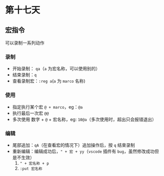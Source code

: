 # 第十七天

## 宏指令

可以录制一系列动作

### 录制

- 开始录制： `qa`（`a` 为宏名称，可以使用别的）
- 结束录制：`q`
- 查看录制宏：`:reg a`(`a` 为 `marco` 名称)

### 使用

- 指定执行某个宏 `@ + marco`，eg：`@a`
- 执行最后一次宏 `@@`
- 多次使用 数字 + `@` + 宏名称，eg: `10@a`（多次使用时，超出只会报错退出）

### 编辑

- 尾部追加：`qA`（在查看宏的情况下）追加操作后，按 `q` 结束录制
- 重新编辑：编辑成功后，`" + 宏 + yy`（`vscode` 插件有 `bug`，虽然修改成功但是不生效）
  1.  `" + 宏名称 + p`
  2.  `:put 宏名称`
